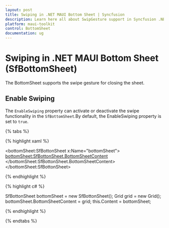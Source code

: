 ```yaml
---
layout: post
title: Swiping in .NET MAUI Bottom Sheet | Syncfusion
description: Learn here all about SwipGesture support in Syncfusion .NET MAUI Bottom Sheet (SfBottomSheet) control and more.
platform: maui-toolkit
control: BottomSheet
documentation: ug
---
```

# Swiping in .NET MAUI Bottom Sheet (SfBottomSheet)

The BottomSheet supports the swipe gesture for closing the sheet. 

## Enable Swiping

The `EnableSwiping` property can activate or deactivate the swipe functionality in the `SfBottomSheet`.By default, the EnableSwiping property is set to `true`.

{% tabs %}

{% highlight xaml %}

<bottomSheet:SfBottonSheet x:Name="bottomSheet">
    <bottomSheet:SfBottonSheet.BottomSheetContent>
        <Grid/>
    </bottomSheet:SfBottonSheet.BottomSheetContent>
</bottomSheet:SfBottonSheet>

{% endhighlight %}	
	
{% highlight c# %} 

SfBottonSheet bottomSheet = new SfBottonSheet();
Grid grid = new Grid();
bottomSheet.BottomSheetContent = grid;
this.Content = bottomSheet;

{% endhighlight %}

{% endtabs %}